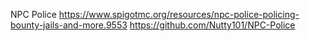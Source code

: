 

NPC Police
https://www.spigotmc.org/resources/npc-police-policing-bounty-jails-and-more.9553
https://github.com/Nutty101/NPC-Police


